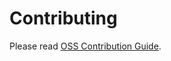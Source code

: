 # Contributing

Please read [OSS Contribution Guide](https://github.com/suzuki-shunsuke/oss-contribution-guide).
